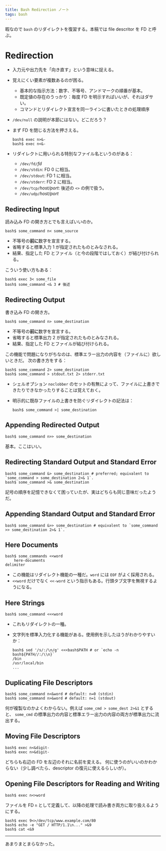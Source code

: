 ```yaml
---
title: Bash Redirection ノート
tags: bash
---
```


暇なので `bash` のリダイレクトを復習する。本稿では file descritor を FD と呼ぶ。

# Redirection

* 入力元や出力先を「向き直す」という意味に捉える。
* 覚えにくい要素が複数あるのが困る。
  * 基本的な指示方法：数字、不等号、アンドマークの順番が基本。
  * 既定値の存在のうっかり：毎度 FD を明示すればいいが、それはダサい。
  * コマンドとリダイレクト宣言を同一ラインに書いたときの処理順序
* `/dev/null` の説明が本節にはない。どこだろう？
* まず FD を閉じる方法を押さえる。

  ```shell
  bash$ exec n>&-
  bash$ exec n<&-
  ```

* リダイレクトに用いられる特別なファイル名というのがある：
  * `/dev/fd/`*fd*
  * `/dev/stdin`: FD 0 に相当。
  * `/dev/stdout`: FD 1 に相当。
  * `/dev/stderr`: FD 2 に相当。
  * `/dev/tcp/`*host/port*: 後述の `<>` の例で扱う。
  * `/dev/udp/`*host/port*

## Redirecting Input

読み込み FD の開き方とでも言えばいいのか。

```shell
bash$ some_command n< some_source
```

* 不等号の**前に**数字を宣言する。
* 省略すると標準入力 1 が指定されたものとみなされる。
* 結果、指定した FD とファイル（と今の段階ではしておく）が結び付けられる。

こういう使い方もある：

```shell
bash$ exec 3< some_file
bash$ some_command <& 3 # 後述
```

## Redirecting Output

書き込み FD の開き方。

```shell
bash$ some_command n> some_destination
```

* 不等号の**前に**数字を宣言する。
* 省略すると標準出力 2 が指定されたものとみなされる。
* 結果、指定した FD とファイルが結び付けられる。

この機能で問題になりがちなのは、標準エラー出力の内容を（ファイルに）欲しいときだ。
次の書き方をする：

```shell
bash$ some_command 2> some_destination
bash$ some_command > stdout.txt 2> stderr.txt
```

* シェルオプション `noclobber` のセットの有無によって、ファイルに上書きできたりできなかったりすることは覚えておく。
* 明示的に既存ファイルの上書きを防ぐリダイレクトの記法は：

  ```shell
  bash$ some_command >| some_destination
  ```

## Appending Redirected Output

```shell
bash$ some_command n>> some_destination
```

基本。ここはいい。

## Redirecting Standard Output and Standard Error

```shell
bash$ some_command &> some_destination # preferred; equivalent to `some_command > some_destination 2>& 1`.
bash$ some_command >& some_destination
```

記号の順序を記憶できなくて困っていたが、実はどちらも同じ意味だったようだ。

## Appending Standard Output and Standard Error

```shell
bash$ some_command &>> some_destination # equivalent to `some_command >> some_destination 2>& 1`.
```

## Here Documents

```shell
bash$ some_commands <<word
    here-documents
delimiter
```

* この機能はリダイレクト機能の一種だ。`word` には `EOF` がよく採用される。
* `<<word` だけでなく `<<-word` という指示もある。行頭タブ文字を無視するようになる。

## Here Strings

```shell
bash$ some_command <<<word
```

* これもリダイレクトの一種。
* 文字列を標準入力化する機能がある。使用例を示したほうがわかりやすいか：

  ```shell
  bash$ sed '/s/:/\n/g' <<<bash$PATH # or `echo -n bash${PATH//:/\\n}`
  /bin
  /usr/local/bin
  ...
  ```

## Duplicating File Descriptors

```shell
bash$ some_command n<&word # default: n=0 (stdin)
bash$ some_command n>&word # default: n=1 (stdout)
```

何が複製なのかよくわからない。例えば `some_cmd > some_dest 2>&1` とすると、
`some_cmd` の標準出力の内容と標準エラー出力の内容の両方が標準出力に流出する。

## Moving File Descriptors

```shell
bash$ exec n<&digit-
bash$ exec n>&digit-
```

どちらも右辺の FD を左辺のそれに名前を変える。
何に使うのがいいのかわからない（少し調べたら、descriptor の復元に使えるらしいが）。

## Opening File Descriptors for Reading and Writing

```shell
bash$ exec n<>word
```

ファイルを FD `n` として定義して、以降の処理で読み書き両方に取り扱えるようにする。

```shell
bash$ exec 9<>/dev/tcp/www.example.com/80
bash$ echo -e "GET / HTTP/1.1\n..." >&9
bash$ cat <&9
```

----

あまりまとまらなかった。
